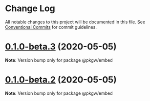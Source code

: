 # Change Log

All notable changes to this project will be documented in this file.
See [Conventional Commits](https://conventionalcommits.org) for commit guidelines.

# [0.1.0-beta.3](https://github.com/pkgw/wwt-webgl-engine/compare/@pkgw/embed@0.1.0-beta.2...@pkgw/embed@0.1.0-beta.3) (2020-05-05)

**Note:** Version bump only for package @pkgw/embed






# [0.1.0-beta.2](https://github.com/pkgw/wwt-webgl-engine/compare/@pkgw/embed@0.1.0-beta.1...@pkgw/embed@0.1.0-beta.2) (2020-05-05)

**Note:** Version bump only for package @pkgw/embed
